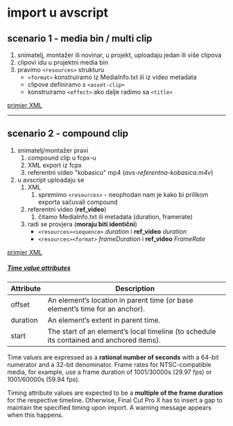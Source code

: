 # import u avscript

## scenario 1 - media bin / multi clip

1. snimatelj, montažer ili novinar, u projekt, uploadaju jedan ili više clipova
2. clipovi idu u projektni media bin
3. pravimo `<resources>` strukturu
    - `<format>` konstruiramo iz MediaInfo.txt ili iz video metadata
    - clipove definiramo s `<asset-clip>`
    - konstruiramo `<effect>` ako dalje radimo sa `<title>`

[primjer XML](https://github.com/gingibash/fcpxml/blob/master/import/scenario-1.xml)

---
## scenario 2 - compound clip
1. snimatelj/montažer pravi 
    1.  compound clip u fcpx-u
    1.  XML export iz fcpx 
    1.  referentni video "kobasicu" mp4 (_avs-referentna-kobasica.m4v_)
2. u avscript uploadaju se 
    1.  XML 
        1. spremimo ``<resources>`` - neophodan nam je kako bi prilikom exporta sačuvali compound
    1.  referentni video (__ref_video__)
        1. čitamo MediaInfo.txt ili metadata (duration, framerate)
    1.  radi se provjera (__moraju biti identični__)
        - `<resources><sequence>` _duration_ i __ref_video__ _duration_
        - `<resources><format>` _frameDuration_ i __ref_video__ _FrameRate_

[primjer XML](https://github.com/gingibash/fcpxml/blob/master/import/scenario-2.xml)




##### [Time value attributes](https://developer.apple.com/library/archive/documentation/FinalCutProX/Reference/FinalCutProXXMLFormat/StoryElements/StoryElements.html#//apple_ref/doc/uid/TP40011227-CH13-SW2)

Attribute | Description
------ | ------
offset | An element’s location in parent time (or base element’s time for an anchor).
duration | An element’s extent in parent time.
start | The start of an element’s local timeline (to schedule its contained and anchored items).

Time values are expressed as a __rational number of seconds__ with a 64-bit numerator and a 32-bit denominator. Frame rates for NTSC-compatible media, for example, use a frame duration of 1001/30000s (29.97 fps) or 1001/60000s (59.94 fps).

Timing attribute values are expected to be a __multiple of the frame duration__ for the respective timeline. Otherwise, Final Cut Pro X has to insert a gap to maintain the specified timing upon import. A warning message appears when this happens.
